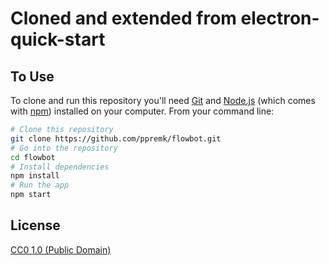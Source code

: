 # Cloned and extended from electron-quick-start

## To Use

To clone and run this repository you'll need [Git](https://git-scm.com) and [Node.js](https://nodejs.org/en/download/) (which comes with [npm](http://npmjs.com)) installed on your computer. From your command line:

```bash
# Clone this repository
git clone https://github.com/ppremk/flowbot.git
# Go into the repository
cd flowbot
# Install dependencies
npm install
# Run the app
npm start
```

## License

[CC0 1.0 (Public Domain)](LICENSE.md)
